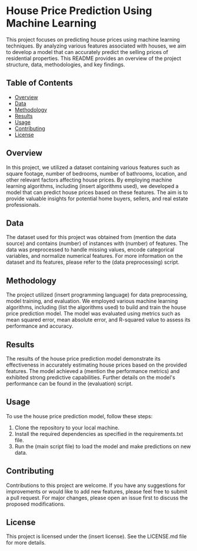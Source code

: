 
<!---
sujansurya2004/sujansurya2004 is a ✨ special ✨ repository because its `README.md` (this file) appears on your GitHub profile.
You can click the Preview link to take a look at your changes.
--->
# House Price Prediction Using Machine Learning

This project focuses on predicting house prices using machine learning techniques. By analyzing various features associated with houses, we aim to develop a model that can accurately predict the selling prices of residential properties. This README provides an overview of the project structure, data, methodologies, and key findings.

## Table of Contents

- [Overview](#overview)
- [Data](#data)
- [Methodology](#methodology)
- [Results](#results)
- [Usage](#usage)
- [Contributing](#contributing)
- [License](#license)

## Overview

In this project, we utilized a dataset containing various features such as square footage, number of bedrooms, number of bathrooms, location, and other relevant factors affecting house prices. By employing machine learning algorithms, including (insert algorithms used), we developed a model that can predict house prices based on these features. The aim is to provide valuable insights for potential home buyers, sellers, and real estate professionals.

## Data

The dataset used for this project was obtained from (mention the data source) and contains (number) of instances with (number) of features. The data was preprocessed to handle missing values, encode categorical variables, and normalize numerical features. For more information on the dataset and its features, please refer to the (data preprocessing) script.

## Methodology

The project utilized (insert programming language) for data preprocessing, model training, and evaluation. We employed various machine learning algorithms, including (list the algorithms used) to build and train the house price prediction model. The model was evaluated using metrics such as mean squared error, mean absolute error, and R-squared value to assess its performance and accuracy.

## Results

The results of the house price prediction model demonstrate its effectiveness in accurately estimating house prices based on the provided features. The model achieved a (mention the performance metrics) and exhibited strong predictive capabilities. Further details on the model's performance can be found in the (evaluation) script.

## Usage

To use the house price prediction model, follow these steps:

1. Clone the repository to your local machine.
2. Install the required dependencies as specified in the requirements.txt file.
3. Run the (main script file) to load the model and make predictions on new data.

## Contributing

Contributions to this project are welcome. If you have any suggestions for improvements or would like to add new features, please feel free to submit a pull request. For major changes, please open an issue first to discuss the proposed modifications.

## License

This project is licensed under the (insert license). See the LICENSE.md file for more details.
